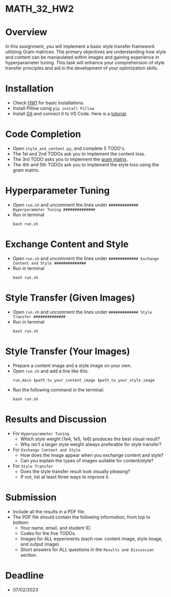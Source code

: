 # MATH_32_HW2

# Overview
In this assignment, you will implement a basic style transfer framework utilizing Gram matrices. The primary objectives are understanding how style and content can be manipulated within images and gaining experience in hyperparameter tuning. This task will enhance your comprehension of style transfer principles and aid in the development of your optimization skills.

# Installation
* Check [HW1](https://github.com/ShenZheng2000/MATH_32_HW1) for basic installations.
* Install Pillow using `pip install Pillow`
* Install [Git](https://git-scm.com/download/) and connect it to VS Code. Here is a [tutorial](https://stackoverflow.com/questions/42606837/how-do-i-use-bash-on-windows-from-the-visual-studio-code-integrated-terminal).

# Code Completion
* Open `style_and_content.py`, and complete 5 TODO's.
* The 1st and 2nd TODOs ask you to implement the content loss.
* The 3rd TODO asks you to implement the [gram matrix](https://en.wikipedia.org/wiki/Gram_matrix). 
* The 4th and 5th TODOs ask you to implement the style loss using the gram matrix.

# Hyperparameter Tuning
* Open `run.sh` and uncomment the lines under `############# Hyperparameter Tuning ##############`
* Run in terminal
  ```
  bash run.sh
  ```

# Exchange Content and Style
* Open `run.sh` and uncomment the lines under `############# Exchange Content and Style ##############`
* Run in terminal
  ```
  bash run.sh
  ```

# Style Transfer (Given Images)
* Open `run.sh` and uncomment the lines under `############# Style Transfer ##############`
* Run in terminal
  ```
  bash run.sh
  ```
  
# Style Transfer (Your Images)
* Prepare a content image and a style image on your own.
* Open `run.sh` and add a line like this:
  ```
  run_main $path_to_your_content_image $path_to_your_style_image
  ```
* Run the following command in the terminal:
  ```
  bash run.sh
  ```

# Results and Discussion
* For `Hyperparameter Tuning`
  * Which style weight (1e4, 1e5, 1e6) produces the best visual result?
  * Why isn't a larger style weight always preferable for style transfer?
* For `Exchange Content and Style`
  * How does the image appear when you exchange content and style?
  * Can you explain the types of images suitable for content/style?
* For `Style Transfer`
  * Does the style transfer result look visually pleasing?
  * If not, list at least three ways to improve it.

# Submission
* Include all the results in a PDF file. 
* The PDF file should contain the following information, from top to bottom:
  * Your name, email, and student ID.
  * Codes for the five TODOs.
  * Images for ALL experiments (each row: content image, style image, and output image)
  * Short answers for ALL questions in the `Results and Discussion` section. 

# Deadline
* 07/02/2023
